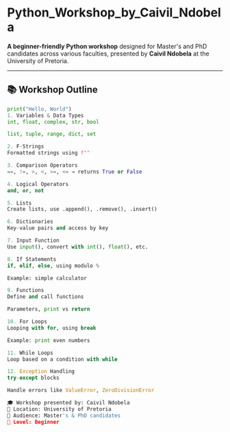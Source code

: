 # Python_Workshop_by_Caivil_Ndobela

**A beginner-friendly Python workshop** designed for Master's and PhD candidates across various faculties, presented by **Caivil Ndobela** at the University of Pretoria.

---

## 📚 Workshop Outline
```python
print("Hello, World")
1. Variables & Data Types
int, float, complex, str, bool

list, tuple, range, dict, set

2. F-Strings
Formatted strings using f""

3. Comparison Operators
==, !=, >, <, >=, <= → returns True or False

4. Logical Operators
and, or, not

5. Lists
Create lists, use .append(), .remove(), .insert()

6. Dictionaries
Key-value pairs and access by key

7. Input Function
Use input(), convert with int(), float(), etc.

8. If Statements
if, elif, else, using modulo %

Example: simple calculator

9. Functions
Define and call functions

Parameters, print vs return

10. For Loops
Looping with for, using break

Example: print even numbers

11. While Loops
Loop based on a condition with while

12. Exception Handling
try-except blocks

Handle errors like ValueError, ZeroDivisionError

🎓 Workshop presented by: Caivil Ndobela
📍 Location: University of Pretoria
📅 Audience: Master's & PhD candidates
🧠 Level: Beginner
